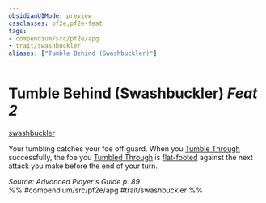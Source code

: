 ```yaml
---
obsidianUIMode: preview
cssclasses: pf2e,pf2e-feat
tags:
- compendium/src/pf2e/apg
- trait/swashbuckler
aliases: ["Tumble Behind (Swashbuckler)"]
---
```

# Tumble Behind (Swashbuckler)  *Feat 2*  
[swashbuckler](rules/traits/swashbuckler-apg.md "Swashbuckler Class Trait")  


Your tumbling catches your foe off guard. When you [Tumble Through](rules/actions/tumble-through.md) successfully, the foe you [Tumbled Through](rules/actions/tumble-through.md) is [flat-footed](rules/conditions.md#Flat-footed) against the next attack you make before the end of your turn.

*Source: Advanced Player's Guide p. 89*  
%% #compendium/src/pf2e/apg #trait/swashbuckler %%